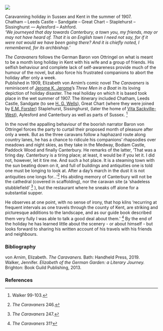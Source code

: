 <a href="https://dev.visual-essays.app"><img src="https://dev-visual-essays.netlify.app/images/ve-button.png"/></a> 
<param author="Carolyn Oulton" banner="https://upload.wikimedia.org/wikipedia/commons/4/45/Leeds_Castle_-_side_view.jpg" layout="vtl" title="Elizabeth von Arnim. Pseudonym of Mary Beauchamp (1866-1941)" ve-config=""/>

<param aliases="Chatham" eid="Q729006" ve-entity=""/>
<param aliases="Leeds Castle" eid="Q746876" ve-entity=""/>
<param aliases="Sandgate" eid="Q1000312" ve-entity=""/>
<param aliases="Great Chart" eid="Q5598954" ve-entity=""/>
<param aliases="Staplehurst" eid="Q2041007" ve-entity=""/>
<param aliases="Sissinghurst" eid="Q15063189" ve-entity=""/>
<param aliases="Ashford" eid="Q725261" ve-entity=""/>
<param aliases="Aylesford" eid="Q793057" ve-entity=""/>
<param aliases="Canterbury" eid="Q29303" ve-entity=""/>
<param aliases="Medway" eid="Q797782" ve-entity=""/>
<param aliases="Bodiam Castle" eid="Q639208" ve-entity=""/>
<param aliases="Paddock Wood" eid="Q2152461" ve-entity=""/>

Caravanning holiday in Sussex and Kent in the summer of 1907.   
Chatham – Leeds Castle – Sandgate – Great Chart – Staplehurst – Sissinghurst –– Aylesford – Ashford.   
_‘We journeyed that day towards Canterbury, a town you, my friends, may or may not have heard of. That it is an English town I need not say, for if it were not would we have been going there? And it is chiefly noted, I remembered, for its archbishop.’_
<param center="Q29303" primary="" ve-map="" zoom="10"/>

_The Caravaners_ follows the German Baron von Ottringel on what is meant to be a month long holiday in Kent with his wife and a group of friends. His selfish behaviour and complete lack of self-awareness provide much of the humour of the novel, but also force his frustrated companions to abort the holiday after only a week.   
Published in 1909, Elizabeth von Arnim’s comic novel _The Caravaners_ is reminiscent of [Jerome K. Jerome](/19c/19c-jerome-biography)’s _Three Men in a Boat_ in its loving depiction of holiday disaster. The real holiday on which it is based took place in the wet summer of 1907. The itinerary included Chatham, Leeds Castle, Sandgate (to see [H. G. Wells](20/20c-wellshg-biography)), Great Chart (where they were joined by [E.M. Forster](/20c/20c-forster-em-biography)) Staplehurst, Sissinghurst, (later the home of [Vita Sackville-West](/20c/20c-sackville-west)), Aylesford and Canterbury as well as parts of Sussex. [^ref1] 
<param center="Q729006" primary="" ve-map="" zoom="10"/>
<param center="Q746876" primary="" ve-map="" zoom="10"/>
<param center="Q1000312" primary="" ve-map="" zoom="10"/>
<param center="Q5598954" primary="" ve-map="" zoom="10"/>
<param center="Q2041007" primary="" ve-map="" zoom="10"/>
<param center="Q15063189" primary="" ve-map="" zoom="10"/>
<param center="Q793057" primary="" ve-map="" zoom="10"/>
<param center="Q29303" primary="" ve-map="" zoom="10"/>
<param ve-image-v2 manifest="https://iiif.juncture-digital.org/wc:Waterfront_Way%2C_Chatham_-_geograph.org.uk_-_1816619.jpg/manifest.json">
<param ve-image-v2 manifest="https://iiif.juncture-digital.org/wc:Leeds_Castle_%284993235787%29.jpg/manifest.json">
<param ve-image-v2 manifest="https://iiif.juncture-digital.org/wc:Sandgate_Seafront_towards_Folkestone_-_geograph.org.uk_-_2170817.jpg/manifest.json">
<param ve-image-v2 manifest="https://iiif.juncture-digital.org/wc:St._Mary%27s_Church%2C_Great_Chart_-_geograph.org.uk_-_2210616.jpg/manifest.json">
<param ve-image-v2 manifest="https://iiif.juncture-digital.org/wc:Staplehurst_-_geograph.org.uk_-_2209872.jpg/manifest.json">
<param ve-image-v2 manifest="https://iiif.juncture-digital.org/wc:Sissinghurst_Village.JPG/manifest.json">
<param attribution="High St, Aylesford by N Chadwick, CC BY-SA 2.0, via Wikimedia Commons" label="Aylesford" url="https://commons.wikimedia.org/wiki/File:High_St,_Aylesford_-_geograph.org.uk_-_1839610.jpg" ve-image=""/>

In the novel the appalling behaviour of the boorish narrator Baron von Ottringel forces the party to curtail their proposed month of pleasure after only a week. But as the three caravans follow a haphazard route along country lanes, he has a chance to ridicule his companions’ rhapsodies over meadows and night skies, as they take in the Medway, Bodiam Castle, Paddock Wood and finally Canterbury. He remarks of the latter, ‘That was a tiring day. Canterbury is a tiring place; at least, it would be if you let it. I did not, however, let it tire me. And such a hot place. It is a steaming town with the sun beating down on it, and full of buildings and antiquities one is told one must be longing to look at. After a day’s march in the dust it is not antiquities one longs for…’[^ref2] His abiding memory of Canterbury will not be the cathedral (covered in scaffolding), nor the caravan site (a ‘shadeless stubblefield’ [^ref3] ), but the restaurant where he sneaks off alone for a substantial supper.
<param center="Q797782" primary="" ve-map="" zoom="10"/>
<param center="Q639208" primary="" ve-map="" zoom="10"/>
<param center="Q2152461" primary="" ve-map="" zoom="10"/>
<param center="Q29303" primary="" ve-map="" zoom="10"/>
<param ve-image-v2 manifest="https://iiif.juncture-digital.org/wc:Short_Reach%2C_River_Medway_-_geograph.org.uk_-_2049690.jpg/manifest.json">
<param ve-image-v2 manifest="https://iiif.juncture-digital.org/wc:Bodiam-castle-10My8-1197.jpg/manifest.json">
<param ve-image-v2 manifest="https://iiif.juncture-digital.org/wc:Commercial_Road%2C_Paddock_Wood_-_geograph.org.uk_-_1386356.jpg/manifest.json">
<param ve-image-v2 manifest="https://iiif.juncture-digital.org/wc:Canterbury_Cathedral_-_Portal_Nave_Cross-spire.jpeg/manifest.json">

He observes at one point, with no sense of irony, that hop kilns ‘recurring at frequent intervals as one travels through the county of Kent, are striking and picturesque additions to the landscape, and as our guide book described them very fully I was able to talk a good deal about them.' [^ref4] By the end of the holiday he has learned little about the scenery - or about himself - but looks forward to sharing his written account of his travels with his friends and neighbours.
<param ve-image-v2 manifest="https://iiif.juncture-digital.org/wc:Oast_House_at_Kiln_Way%2C_Paddock_Wood%2C_Kent_-_geograph.org.uk_-_322542.jpg/manifest.json">


### Bibliography

von Arnim, Elizabeth. _The Caravaners._ Bath: Handheld Press, 2019.   
Walker, Jennifer. _Elizabeth of the German Garden: a Literary Journey._ Brighton: Book Guild Publishing, 2013.   

### References

[^ref1]: Walker 99-103.
[^ref2]: _The Caravaners_ 246. 
[^ref3]: _The Caravaners_ 247.
[^ref4]: _The Caravaners_ 31?
